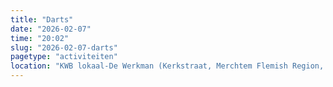 ```yaml
---
title: "Darts"
date: "2026-02-07"
time: "20:02"
slug: "2026-02-07-darts"
pagetype: "activiteiten"
location: "KWB lokaal-De Werkman (Kerkstraat, Merchtem Flemish Region, Belgium)"
---
```




